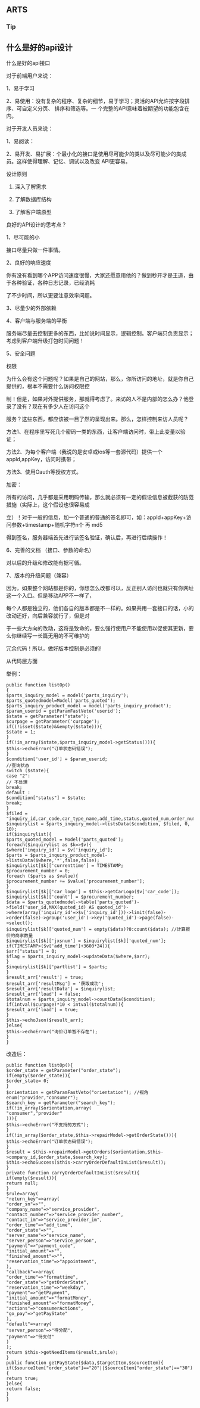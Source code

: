 ## ARTS

### Tip

## 什么是好的api设计

什么是好的api接口

对于前端用户来说：

1、易于学习

2、易使用：没有复杂的程序、复杂的细节，易于学习；灵活的API允许按字段排序、可自定义分页、 排序和筛选等。一
个完整的API意味着被期望的功能包含在内。

对于开发人员来说：

1、易阅读：

2、易开发、易扩展：个最小化的接口是使用尽可能少的类以及尽可能少的类成员。这样使得理解、记忆、调试以及改变
API更容易。

设计原则

1. 深入了解需求

2. 了解数据库结构

3. 了解客户端原型

良好的API设计的思考点？

1、尽可能的小

接口尽量只做一件事情。

2、良好的响应速度

你有没有看到哪个APP访问速度很慢，大家还愿意用他的？做到秒开才是王道，由于各种验证，各种日志记录，已经消耗

了不少时间，所以更要注意效率问题。

3、尽量少的外部依赖

4、客户端与服务端的平衡

服务端尽量去控制更多的东西，比如说时间显示，逻辑控制。客户端只负责显示；考虑到客户端升级打包时间问题！

5、安全问题

权限

为什么会有这个问题呢？如果是自己的网站，那么，你所访问的地址，就是你自己提供的，根本不需要什么访问权限控

制！但是，如果对外提供服务，那就得考虑了。来访的人不是内部的怎么办？他登录了没有？现在有多少人在访问这个

服务？这些东西，都应该被一目了然的呈现出来。那么，怎样控制来访人员呢？

方法1、在程序里写死几个密码一类的东西，让客户端访问时，带上此变量以验证；

方法2、为每个客户端（我说的是安卓或ios等一套源代码）提供一个appId,appKey，访问时携带；

方法3、使用Oauth等授权方式。

加密：

所有的访问，几乎都是采用明码传输，那么就必须有一定的假设信息被截获的防范措施（实际上，这个假设也很容易成

立）！对于一般的信息，加一个普通的普通的签名即可，如：appId+appKey+访问参数+timestamp+随机字符n个 再 md5

得到签名，服务器端首先进行该签名验证，确认后，再进行后续操作！

6、完善的文档 （接口、参数的命名）

对以后的升级和修改能有据可循。

7、版本的升级问题（兼容）

因为，如果整个网站都是你的，你想怎么改都可以，反正别人访问也就只有你网址这一个入口。但是移动APP不一样了，

每个人都是独立的，他们各自的版本都是不一样的。如果共用一套接口的话，小的改动还好，向后兼容就行了，但是对

于一些大方向的改动，这将是致命的，要么强行使用户不能使用以促使其更新，要么你继续写一长篇无用的不可维护的

冗余代码！所以，做好版本控制是必须的!

从代码层方面

举例：
```
public function listOp()
{
$parts_inquiry_model = model('parts_inquiry');
$parts_quotedmodel=Model('parts_quoted');
$parts_inquiry_product_model = model('parts_inquiry_product');
$param_userid = getParamFastVeto('userid');
$state = getParameter("state");
$curpage = getParameter('curpage');
if((!isset($state)&&empty($state))){
$state = 1;
}
if(!in_array($state,$parts_inquiry_model->getStatus())){
$this->echoError("订单状态码错误");
}
$condition['user_id'] = $param_userid;
//查询状态
switch ($state){
case "2":
// 不处理
break;
default :
$condition["status"] = $state;
break;
}
$filed = "inquiry_id,car_code,car_type_name,add_time,status,quoted_num,order_num,remark";
$inquirylist = $parts_inquiry_model->listsData($condition, $filed, 0, 10);
if($inquirylist){
$parts_quoted_model = Model('parts_quoted');
foreach($inquirylist as $k=>$v){
$where['inquiry_id'] = $v['inquiry_id'];
$parts = $parts_inquiry_product_model->listsData($where,'*',false,false);
$inquirylist[$k]['currenttime'] = TIMESTAMP;
$procurement_number = 0;
foreach ($parts as $value){
$procurement_number += $value['procurement_number'];
}
$inquirylist[$k]['car_logo'] = $this->getCarLogo($v['car_code']);
$inquirylist[$k]['count'] = $procurement_number;
$data = $parts_quotedmodel->table('parts_quoted')->field('user_id,MAX(quoted_id) AS quoted_id')-
>where(array('inquiry_id'=>$v['inquiry_id']))->limit(false)->order(false)->group('user_id')->key('quoted_id')->page(false)->select();
$inquirylist[$k]['quoted_num'] = empty($data)?0:count($data); //计算报价的商家数量
$inquirylist[$k]['jxsnum'] = $inquirylist[$k]['quoted_num'];
if(TIMESTAMP>($v['add_time']+3600*24)){
$arr["status"] = 0;
$flag = $parts_inquiry_model->updateData($where,$arr);
}
$inquirylist[$k]['partlist'] = $parts;
}
$result_arr['result'] = true;
$result_arr['resultMsg'] = '获取成功';
$result_arr['resultData'] = $inquirylist;
$result_arr['load'] = false;
$totalnum = $parts_inquiry_model->countData($condition);
if(intval($curpage)*10 < intval($totalnum)){
$result_arr['load'] = true;
}
$this->echoJson($result_arr);
}else{
$this->echoError("询价订单暂不存在");
}
}
```
改造后：
```
public function listOp(){
$order_state = getParameter("order_state");
if(empty($order_state)){
$order_state= 0;
}
$orientation = getParamFastVeto("orientation"); //视角 enum("provider,"consumer");
$search_key = getParameter("search_key");
if(!in_array($orientation,array(
"consumer","provider"
))){
$this->echoError("不支持的方式");
}
if(!in_array($order_state,$this->repairModel->getOrderState())){
$this->echoError("订单状态码错误");
}
$result = $this->repairModel->getOrders($orientation,$this->company_id,$order_state,$search_key);
$this->echoSuccess($this->carryOrderDefaultInList($result));
}
private function carryOrderDefaultInList($result){
if(empty($result)){
return null;
}
$rule=array(
"return_key"=>array(
"order_sn"=>"",
"company_name"=>"service_provider",
"contact_number"=>"service_provider_number",
"contact_im"=>"service_provider_im",
"order_time"=>"add_time",
"order_state"=>"",
"server_name"=>"service_name",
"server_person"=>"service_person",
"payment"=>"payment_code",
"initial_amount"=>"",
"finished_amount"=>"",
"reservation_time"=>"appointment",
),
"callback"=>array(
"order_time"=>"formattime",
"order_state"=>"getOrderState",
"reservation_time"=>"weekday",
"payment"=>"getPayment",
"initial_amount"=>"formatMoney",
"finished_amount"=>"formatMoney",
"actions"=>"consumerActions",
"go_pay"=>"getPayState"
),
"default"=>array(
"server_person"=>"待分配",
"payment"=>"待支付"
)
);
return $this->getNeedItems($result,$rule);
}
public function getPayState($data,$targetItem,$sourceItem){
if($sourceItem["order_state"]=="20"||$sourceItem["order_state"]=="30"){
return true;
}else{
return false;
}
}
```



